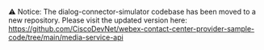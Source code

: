 ⚠️ Notice: The dialog-connector-simulator codebase has been moved to a new repository. Please visit the updated version here: https://github.com/CiscoDevNet/webex-contact-center-provider-sample-code/tree/main/media-service-api
